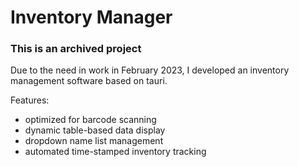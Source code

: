 # Inventory Manager

### This is an archived project

Due to the need in work in February 2023, I developed an inventory management software based on tauri.

Features:
- optimized for barcode scanning
- dynamic table-based data display
- dropdown name list management
- automated time-stamped inventory tracking

